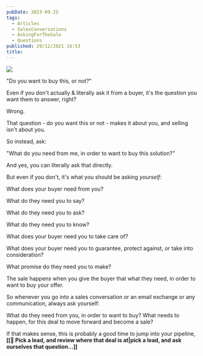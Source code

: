 ```yaml
---
pubDate: 2023-09-25
tags:
  - Articles
  - SalesConversations
  - AskingForTheSale
  - Questions
published: 29/12/2021 16:53
title:
---
```

![](Media/SalesFlowCoach.app_The-worst-question-that-nearly-every-seller-asks-and-what-to-ask-instead_MartinStellar.jpeg)

"Do you want to buy this, or not?"

Even if you don't actually & literally ask it from a buyer, it's the question you want them to answer, right?

Wrong.

That question - do you want this or not - makes it about you, and selling isn't about you.

So instead, ask:

"What do you need from me, in order to want to buy this solution?"

And yes, you can literally ask that directly.

But even if you don't, it's what you should be asking *yourself*:

What does your buyer need from you?

What do they need you to say?

What do they need you to ask?

What do they need you to know?

What does your buyer need you to take care of?

What does your buyer need you to guarantee, protect against, or take into consideration?

What promise do they need you to make?

The sale happens when you give the buyer that what they need, in order to want to buy your offer.

So whenever you go into a sales conversation or an email exchange or any communication, always ask yourself:

What do they need from you, in order to want to buy? What needs to happen, for this deal to move forward and become a sale?

If that makes sense, this is probably a good time to jump into your pipeline, **[[🔎 Pick a lead, and review where that deal is at|pick a lead, and ask ourselves that question...]]**

